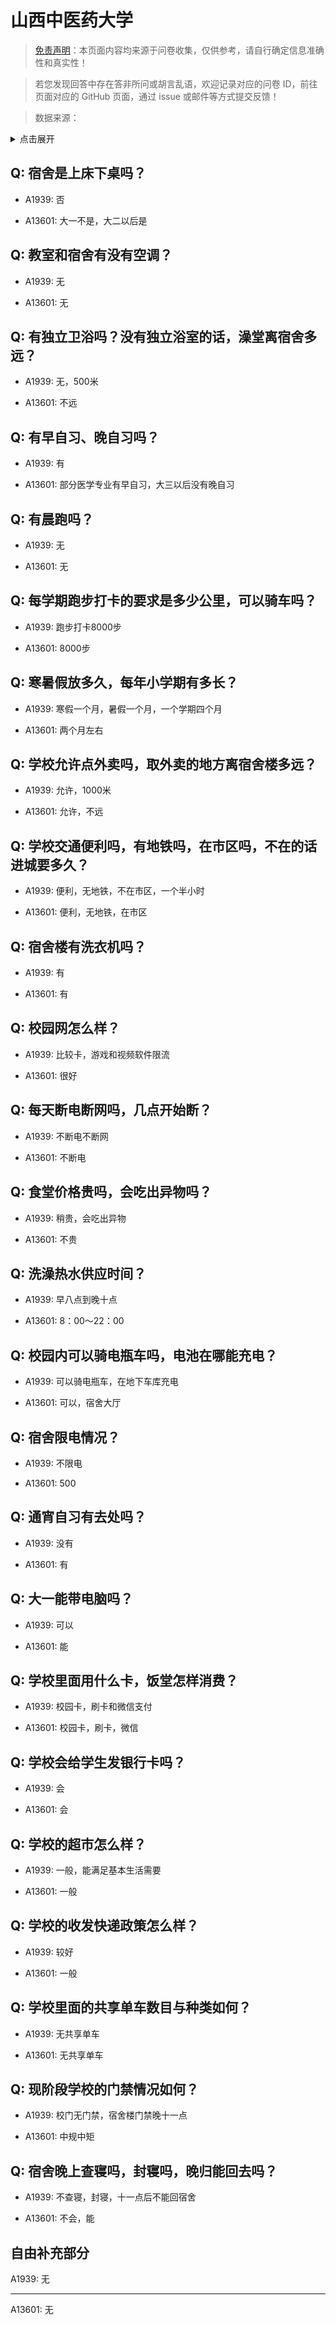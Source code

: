 # 山西中医药大学

> [免责声明](https://colleges.chat/#_3)：本页面内容均来源于问卷收集，仅供参考，请自行确定信息准确性和真实性！

> 若您发现回答中存在答非所问或胡言乱语，欢迎记录对应的问卷 ID，前往页面对应的 GitHub 页面，通过 issue 或邮件等方式提交反馈！

> 数据来源：

<details><summary>点击展开</summary>
<ul>
<li>A1939: 匿名 (2021 年 06 月)</li>
<li>A13601: 匿名 (2022 年 06 月)</li>
</ul>
</details>

## Q: 宿舍是上床下桌吗？

- A1939: 否

- A13601: 大一不是，大二以后是

## Q: 教室和宿舍有没有空调？

- A1939: 无

- A13601: 无

## Q: 有独立卫浴吗？没有独立浴室的话，澡堂离宿舍多远？

- A1939: 无，500米

- A13601: 不远

## Q: 有早自习、晚自习吗？

- A1939: 有

- A13601: 部分医学专业有早自习，大三以后没有晚自习

## Q: 有晨跑吗？

- A1939: 无

- A13601: 无

## Q: 每学期跑步打卡的要求是多少公里，可以骑车吗？

- A1939: 跑步打卡8000步

- A13601: 8000步

## Q: 寒暑假放多久，每年小学期有多长？

- A1939: 寒假一个月，暑假一个月，一个学期四个月

- A13601: 两个月左右

## Q: 学校允许点外卖吗，取外卖的地方离宿舍楼多远？

- A1939: 允许，1000米

- A13601: 允许，不远

## Q: 学校交通便利吗，有地铁吗，在市区吗，不在的话进城要多久？

- A1939: 便利，无地铁，不在市区，一个半小时

- A13601: 便利，无地铁，在市区

## Q: 宿舍楼有洗衣机吗？

- A1939: 有

- A13601: 有

## Q: 校园网怎么样？

- A1939: 比较卡，游戏和视频软件限流

- A13601: 很好

## Q: 每天断电断网吗，几点开始断？

- A1939: 不断电不断网

- A13601: 不断电

## Q: 食堂价格贵吗，会吃出异物吗？

- A1939: 稍贵，会吃出异物

- A13601: 不贵

## Q: 洗澡热水供应时间？

- A1939: 早八点到晚十点

- A13601: 8：00～22：00

## Q: 校园内可以骑电瓶车吗，电池在哪能充电？

- A1939: 可以骑电瓶车，在地下车库充电

- A13601: 可以，宿舍大厅

## Q: 宿舍限电情况？

- A1939: 不限电

- A13601: 500

## Q: 通宵自习有去处吗？

- A1939: 没有

- A13601: 有

## Q: 大一能带电脑吗？

- A1939: 可以

- A13601: 能

## Q: 学校里面用什么卡，饭堂怎样消费？

- A1939: 校园卡，刷卡和微信支付

- A13601: 校园卡，刷卡，微信

## Q: 学校会给学生发银行卡吗？

- A1939: 会

- A13601: 会

## Q: 学校的超市怎么样？

- A1939: 一般，能满足基本生活需要

- A13601: 一般

## Q: 学校的收发快递政策怎么样？

- A1939: 较好

- A13601: 一般

## Q: 学校里面的共享单车数目与种类如何？

- A1939: 无共享单车

- A13601: 无共享单车

## Q: 现阶段学校的门禁情况如何？

- A1939: 校门无门禁，宿舍楼门禁晚十一点

- A13601: 中规中矩

## Q: 宿舍晚上查寝吗，封寝吗，晚归能回去吗？

- A1939: 不查寝，封寝，十一点后不能回宿舍

- A13601: 不会，能

## 自由补充部分

A1939: 无

***

A13601: 无